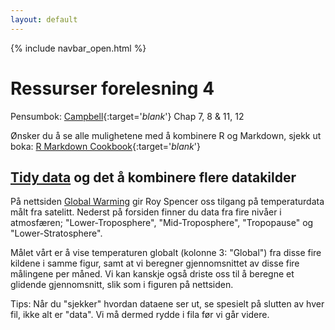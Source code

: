 ```yaml
---
layout: default
---
```

{% include navbar_open.html %}

# Ressurser forelesning 4

Pensumbok: [Campbell](https://uit.instructure.com/files/1421071/download?download_frd=1){:target='_blank_'} Chap 7, 8 & 11, 12

Ønsker du å se alle mulighetene med å kombinere R og Markdown, sjekk ut boka: [R Markdown Cookbook](https://bookdown.org/yihui/rmarkdown-cookbook/){:target='_blank_'}

## [Tidy data](https://cran.r-project.org/web/packages/tidyr/vignettes/tidy-data.html) og det å kombinere flere datakilder

På nettsiden [Global Warming](https://www.drroyspencer.com/latest-global-temperatures/) gir Roy Spencer oss tilgang på temperaturdata målt fra satelitt. Nederst på forsiden finner du data fra fire nivåer i atmosfæren; "Lower-Troposphere", "Mid-Troposphere", "Tropopause" og "Lower-Stratosphere".

Målet vårt er å vise temperaturen globalt (kolonne 3: "Global") fra disse fire kildene i samme figur, samt at vi beregner gjennomsnittet av disse fire målingene per måned. Vi kan kanskje også driste oss til å beregne et glidende gjennomsnitt, slik som i figuren på nettsiden.

Tips: Når du "sjekker" hvordan dataene ser ut, se spesielt på slutten av hver fil, ikke alt er "data". Vi må dermed rydde i fila før vi går videre. 
